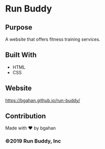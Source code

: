 # Run Buddy

## Purpose
A website that offers fitness training services.

## Built With
* HTML
* CSS

## Website
https://bgahan.github.io/run-buddy/

## Contribution
Made with ❤️ by bgahan

### ©️2019 Run Buddy, Inc
